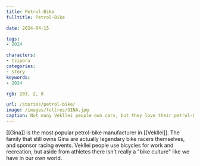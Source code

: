 ```yaml
---
title: Petrol-Bike
fulltitle: Petrol-Bike

date: 2024-04-15

tags:
- 2024

characters:
- tzipora
categories:
- story
keywords:
- 2024

rgb: 203, 2, 0

url: /stories/petrol-bike/
image: /images/fullres/GINA.jpg
caption: Not many Vekllei people own cars, but they love their petrol-bikes.
---
```

[[Gina]] is the most popular petrol-bike manufacturer in [[Vekllei]]. The family that still owns Gina are actually legendary bike racers themselves, and sponsor racing events. Vekllei people use bicycles for work and recreation, but aside from athletes there isn't really a "bike culture" like we have in our own world.